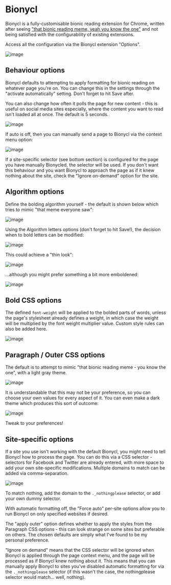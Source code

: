 # Bionycl
Bionycl is a fully-customisable bionic reading extension for Chrome, written after seeing ["that bionic reading meme, yeah you know the one"](https://www.google.com/search?q=bionic+reading+meme&tbm=isch) and not being satisfied with the configurability of existing extensions.

Access all the configuration via the Bionycl extension "Options".

![image](https://user-images.githubusercontent.com/43980789/212533159-833fe7bd-3928-424a-adc3-b900ee3aa21e.png)

## Behaviour options

Bionycl defaults to attempting to apply formatting for bionic reading on whatever page you're on. You can change this in the settings through the "activate automatically" setting. Don't forget to hit Save after.

You can also change how often it polls the page for new content - this is useful on social media sites especially, where the content you want to read isn't loaded all at once. The default is 5 seconds.

![image](https://user-images.githubusercontent.com/43980789/173246577-139e2c75-db62-4724-afd5-1db49c4d3c9a.png)

If auto is off, then you can manually send a page to Bionycl via the context menu option:

![image](https://user-images.githubusercontent.com/43980789/173313979-f1d33c9b-828a-4b26-8ef0-c5a4bab9709c.png)

If a site-specific selector (see bottom section) is configured for the page you have manually Bionycled, the selector will be used. If you don't want this behaviour and you want Bionycl to approach the page as if it knew nothing about the site, check the "Ignore on-demand" option for the site.

## Algorithm options

Define the bolding algorithm yourself - the default is shown below which tries to mimic "that meme everyone saw":

![image](https://user-images.githubusercontent.com/43980789/173313360-5b5e7a46-2c35-4396-8ac6-35fd82276449.png)

Using the Algorithm letters options (don't forget to hit Save!), the decision when to bold letters can be modified:

![image](https://user-images.githubusercontent.com/43980789/173246605-ef53228b-2a01-4cda-b894-558db0a1b929.png)

This could achieve a "thin look":

![image](https://user-images.githubusercontent.com/43980789/173246667-28d89dd3-41ca-427f-a795-c4fb535bf030.png)

...although you might prefer something a bit more emboldened:

![image](https://user-images.githubusercontent.com/43980789/173313619-c7b46a09-569a-4e7f-a5a8-997df9b6f8b7.png)

## Bold CSS options

The defined `font-weight` will be applied to the bolded parts of words, unless the page's stylesheet already defines a weight, in which case the weight will be multiplied by the font weight multiplier value. Custom style rules can also be added here.

![image](https://user-images.githubusercontent.com/43980789/173246808-b0859607-27a8-4558-9491-6ec1b0fd55a8.png)

## Paragraph / Outer CSS options

The default is to attempt to mimic "that bionic reading meme - you know the one", with a light gray theme.

![image](https://user-images.githubusercontent.com/43980789/173246946-eaff5b34-76ba-48ef-ab79-c3c24811e03b.png)

It is understandable that this may not be your preference, so you can choose your own values for every aspect of it. You can even make a dark theme which produces this sort of outcome:

![image](https://user-images.githubusercontent.com/43980789/173247130-d706de34-ca3d-4c0b-b474-ac237c5452c9.png)

Tweak to your preferences!

## Site-specific options

If a site you use isn't working with the default Bionycl, you might need to tell Bionycl how to process the page. You can do this via a CSS selector - selectors for Facebook and Twitter are already entered, with more space to add your own site-specific modifications. Multiple domains to match can be added via comma-separation.

![image](https://user-images.githubusercontent.com/43980789/173247168-2f101b37-b69e-4b42-9b13-a9958ea27ad1.png)

To match nothing, add the domain to the `._nothingplease` selector, or add your own dummy selector.

With automatic formatting off, the "Force auto" per-site options allow you to run Bionycl on only specified websites if desired.

The "apply outer" option defines whether to apply the styles from the Paragraph CSS options - this can look strange on some sites but preferable on others. The chosen defaults are simply what I've found to be my personal preference.

"Ignore on demand" means that the CSS selector will be ignored when Bionycl is applied through the page context menu, and the page will be processed as if Bionycl knew nothing about it. This means that you can manually apply Bionycl to sites you've disabled automatic formatting for via the `._nothingplease` selector (if this wasn't the case, the nothingplease selector would match... well, nothing).
